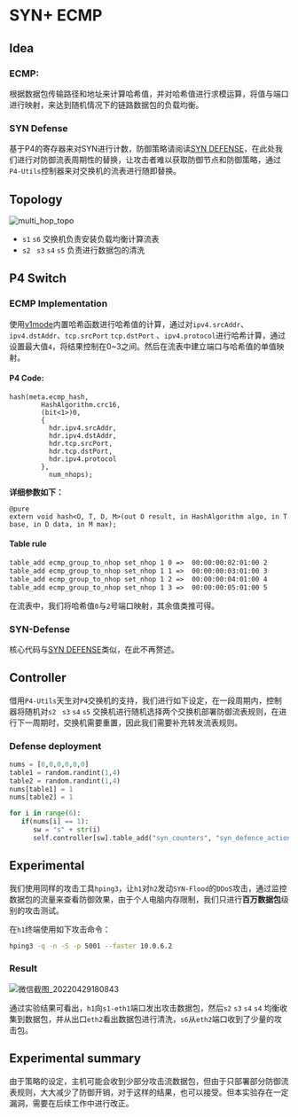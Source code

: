 # SYN+ ECMP

## Idea

### ECMP:

根据数据包传输路径和地址来计算哈希值，并对哈希值进行求模运算，将值与端口进行映射，来达到随机情况下的链路数据包的负载均衡。

### SYN Defense

基于P4的寄存器来对SYN进行计数，防御策略请阅读[SYN DEFENSE](https://github.com/dmucby/P4-Defense/tree/master/SYN%20%E9%98%B2%E6%B4%AA)，在此处我们进行对防御流表周期性的替换，让攻击者难以获取防御节点和防御策略，通过`P4-Utils`控制器来对交换机的流表进行随即替换。



## Topology

![multi_hop_topo](https://personal-drawing-bed.oss-cn-beijing.aliyuncs.com/img/multi_hop_topo.png)

* `s1` `s6` 交换机负责安装负载均衡计算流表
* `s2 ` `s3` `s4` `s5` 负责进行数据包的清洗



## P4 Switch

### ECMP Implementation

使用[v1mode](https://github.com/p4lang/p4c/blob/main/p4include/v1model.p4)内置哈希函数进行哈希值的计算，通过对`ipv4.srcAddr`、`ipv4.dstAddr`、`tcp.srcPort` `tcp.dstPort` 、`ipv4.protocol`进行哈希计算，通过设置最大值`4`，将结果控制在0~3之间。然后在流表中建立端口与哈希值的单值映射。

#### P4 Code:

```p4
hash(meta.ecmp_hash,
	    HashAlgorithm.crc16,
	    (bit<1>)0,
	    {
          hdr.ipv4.srcAddr,
	      hdr.ipv4.dstAddr,
          hdr.tcp.srcPort,
          hdr.tcp.dstPort,
          hdr.ipv4.protocol
        },
	      num_nhops);
```

**详细参数如下：**

```p4
@pure
extern void hash<O, T, D, M>(out O result, in HashAlgorithm algo, in T base, in D data, in M max);
```

#### Table rule

```txt
table_add ecmp_group_to_nhop set_nhop 1 0 =>  00:00:00:02:01:00 2
table_add ecmp_group_to_nhop set_nhop 1 1 =>  00:00:00:03:01:00 3
table_add ecmp_group_to_nhop set_nhop 1 2 =>  00:00:00:04:01:00 4
table_add ecmp_group_to_nhop set_nhop 1 3 =>  00:00:00:05:01:00 5
```

在流表中，我们将哈希值`0`与`2`号端口映射，其余值类推可得。

### SYN-Defense

核心代码与[SYN DEFENSE](https://github.com/dmucby/P4-Defense/tree/master/SYN%20%E9%98%B2%E6%B4%AA)类似，在此不再赘述。



## Controller

借用`P4-Utils`天生对`P4`交换机的支持，我们进行如下设定，在一段周期内，控制器将随机对`s2 ` `s3` `s4` `s5` 交换机进行随机选择两个交换机部署防御流表规则，在进行下一周期时，交换机需要重置，因此我们需要补充转发流表规则。

### Defense deployment

```python
nums = [0,0,0,0,0,0]
table1 = random.randint(1,4)
table2 = random.randint(1,4)
nums[table1] = 1
nums[table2] = 1

for i in range(6):
   if(nums[i] == 1):
      sw = "s" + str(i)
      self.controller[sw].table_add("syn_counters", "syn_defence_action", ["1"])
```



## Experimental 

我们使用同样的攻击工具`hping3`，让`h1`对`h2`发动`SYN-Flood`的`DDoS`攻击，通过监控数据包的流量来查看防御效果，由于个人电脑内存限制，我们只进行**百万数据包**级别的攻击测试。

在`h1`终端使用如下攻击命令：

```bash
hping3 -q -n -S -p 5001 --faster 10.0.6.2 
```



### Result

![微信截图_20220429180843](https://personal-drawing-bed.oss-cn-beijing.aliyuncs.com/img/%E5%BE%AE%E4%BF%A1%E6%88%AA%E5%9B%BE_20220429180843.png)

通过实验结果可看出，`h1`向`s1-eth1`端口发出攻击数据包，然后`s2` `s3` `s4` `s4` 均衡收集到数据包，并从出口`eth2`看出数据包进行清洗，`s6`从`eth2`端口收到了少量的攻击包。



## Experimental summary

由于策略的设定，主机可能会收到少部分攻击流数据包，但由于只部署部分防御流表规则，大大减少了防御开销，对于这样的结果，也可以接受。但本实验存在一定漏洞，需要在后续工作中进行改正。
